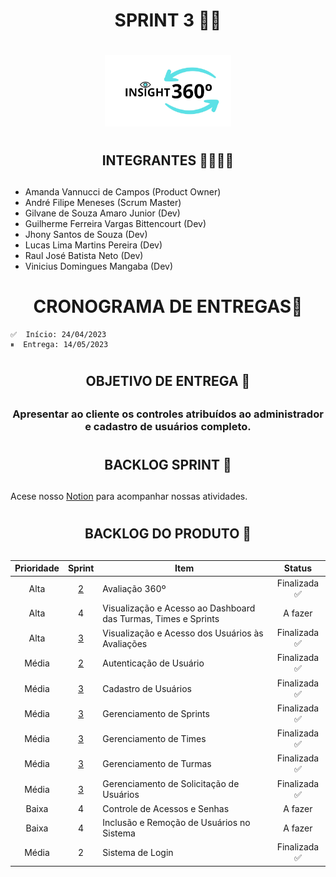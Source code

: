# <h1 align=center>SPRINT 3 🏁🏃‍<h1/>
<p align='center'>
<img src="https://raw.githubusercontent.com/AndreMeneses0103/API_1_SEMESTRE/images/logo_preto.png" width="40%" />
</p>

# <h2 align=center>INTEGRANTES 👩‍💻👨‍💻<h2/>
- Amanda Vannucci de Campos (Product Owner) 
- André Filipe Meneses (Scrum Master)
- Gilvane de Souza Amaro Junior (Dev)
- Guilherme Ferreira Vargas Bittencourt (Dev)
- Jhony Santos de Souza (Dev)
- Lucas Lima Martins Pereira (Dev)
- Raul José Batista Neto (Dev)
- Vinicius Domingues Mangaba (Dev)

# <h1 align="center">CRONOGRAMA DE ENTREGAS📆</h1>
    ✅  Início: 24/04/2023 
    ⏸  Entrega: 14/05/2023 

# <h2 align=center>OBJETIVO DE ENTREGA 🎯<h2/>
<h3 align=center>Apresentar ao cliente os controles atribuídos ao administrador e cadastro de usuários completo.<h3/>

# <h2 align="center">BACKLOG SPRINT  📌 <h2/>
Acese nosso [Notion](https://inky-parsley-343.notion.site/76909f786e2f49b4b351ddff4e39ad53?v=39dc6a7a7208461bb7a07d5ce066eec2) para acompanhar nossas atividades.  

# <h2 align=center>BACKLOG DO PRODUTO 📌<h2/>
  
Prioridade | Sprint | Item | Status
:------: | :------: | --- | :------: 
Alta | <a href="https://github.com/AndreMeneses0103/API_1_SEMESTRE/blob/main/Sprint2/README.md">2</a> |Avaliação 360º | Finalizada ✅
Alta | 4 |Visualização e Acesso ao Dashboard das Turmas, Times e Sprints | A fazer
Alta | <a href="https://github.com/AndreMeneses0103/API_1_SEMESTRE/blob/main/Sprint3/README.md">3</a> |Visualização e Acesso dos Usuários às Avaliações | Finalizada ✅
Média | <a href="https://github.com/AndreMeneses0103/API_1_SEMESTRE/blob/main/Sprint2/README.md">2</a> |Autenticação de Usuário | Finalizada ✅
Média | <a href="https://github.com/AndreMeneses0103/API_1_SEMESTRE/blob/main/Sprint3/README.md">3</a> |Cadastro de Usuários | Finalizada ✅
Média | <a href="https://github.com/AndreMeneses0103/API_1_SEMESTRE/blob/main/Sprint3/README.md">3</a> |Gerenciamento de Sprints | Finalizada ✅
Média | <a href="https://github.com/AndreMeneses0103/API_1_SEMESTRE/blob/main/Sprint3/README.md">3</a> |Gerenciamento de Times | Finalizada ✅
Média | <a href="https://github.com/AndreMeneses0103/API_1_SEMESTRE/blob/main/Sprint3/README.md">3</a> |Gerenciamento de Turmas | Finalizada ✅
Média | <a href="https://github.com/AndreMeneses0103/API_1_SEMESTRE/blob/main/Sprint3/README.md">3</a> |Gerenciamento de Solicitação de Usuários | Finalizada ✅
Baixa | 4 |Controle de Acessos e Senhas | A fazer
Baixa | 4 |Inclusão e Remoção de Usuários no Sistema | A fazer
Média | 2 |	Sistema de Login | Finalizada ✅
 
